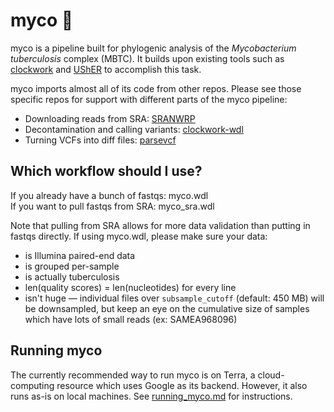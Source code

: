 # myco 🍄
myco is a pipeline built for phylogenic analysis of the _Mycobacterium tuberculosis_ complex (MBTC). It builds upon existing tools such as [clockwork](https://github.com/iqbal-lab-org/clockwork) and [UShER](https://www.nature.com/articles/s41588-021-00862-7) to accomplish this task.

myco imports almost all of its code from other repos. Please see those specific repos for support with different parts of the myco pipeline:
* Downloading reads from SRA: [SRANWRP](https://github.com/aofarrel/SRANWRP)
* Decontamination and calling variants: [clockwork-wdl](https://github.com/aofarrel/clockwork-wdl)
* Turning VCFs into diff files: [parsevcf](https://github.com/lilymaryam/parsevcf)


## Which workflow should I use?
If you already have a bunch of fastqs: myco.wdl  
If you want to pull fastqs from SRA: myco_sra.wdl  

Note that pulling from SRA allows for more data validation than putting in fastqs directly. If using myco.wdl, please make sure your data:
* is Illumina paired-end data  
* is grouped per-sample  
* is actually tuberculosis  
* len(quality scores) = len(nucleotides) for every line  
* isn't huge — individual files over `subsample_cutoff` (default: 450 MB) will be downsampled, but keep an eye on the cumulative size of samples which have lots of small reads (ex: SAMEA968096)


## Running myco
The currently recommended way to run myco is on Terra, a cloud-computing resource which uses Google as its backend. However, it also runs as-is on local machines. See [running_myco.md](/doc/running_myco.md) for instructions.
